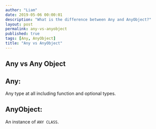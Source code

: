 ```yaml
---
author: "Liam"
date: 2019-05-06 00:00:01
description: "What is the difference between Any and AnyObject?"
layout: post
permalink: any-vs-anyobject
published: true
tags: [Any, AnyObject]
title: "Any vs AnyObject"
---
```


## Any vs Any Object

## Any:
Any type at all including function and optional types.

## AnyObject:
An instance of `ANY CLASS`.
